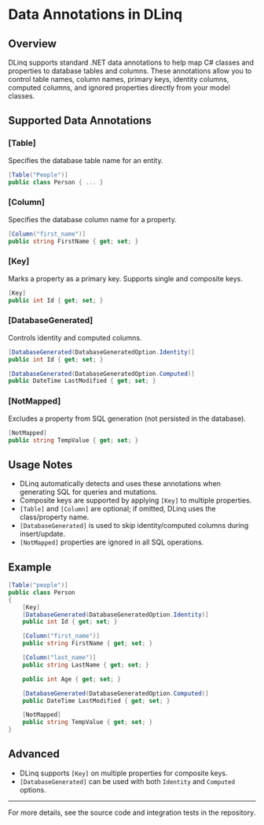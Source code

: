 # Data Annotations in DLinq

## Overview
DLinq supports standard .NET data annotations to help map C# classes and properties to database tables and columns. These annotations allow you to control table names, column names, primary keys, identity columns, computed columns, and ignored properties directly from your model classes.

## Supported Data Annotations

### [Table]
Specifies the database table name for an entity.
```csharp
[Table("People")]
public class Person { ... }
```

### [Column]
Specifies the database column name for a property.
```csharp
[Column("first_name")]
public string FirstName { get; set; }
```

### [Key]
Marks a property as a primary key. Supports single and composite keys.
```csharp
[Key]
public int Id { get; set; }
```

### [DatabaseGenerated]
Controls identity and computed columns.
```csharp
[DatabaseGenerated(DatabaseGeneratedOption.Identity)]
public int Id { get; set; }

[DatabaseGenerated(DatabaseGeneratedOption.Computed)]
public DateTime LastModified { get; set; }
```

### [NotMapped]
Excludes a property from SQL generation (not persisted in the database).
```csharp
[NotMapped]
public string TempValue { get; set; }
```

## Usage Notes
- DLinq automatically detects and uses these annotations when generating SQL for queries and mutations.
- Composite keys are supported by applying `[Key]` to multiple properties.
- `[Table]` and `[Column]` are optional; if omitted, DLinq uses the class/property name.
- `[DatabaseGenerated]` is used to skip identity/computed columns during insert/update.
- `[NotMapped]` properties are ignored in all SQL operations.

## Example
```csharp
[Table("people")]
public class Person
{
    [Key]
    [DatabaseGenerated(DatabaseGeneratedOption.Identity)]
    public int Id { get; set; }

    [Column("first_name")]
    public string FirstName { get; set; }

    [Column("last_name")]
    public string LastName { get; set; }

    public int Age { get; set; }

    [DatabaseGenerated(DatabaseGeneratedOption.Computed)]
    public DateTime LastModified { get; set; }

    [NotMapped]
    public string TempValue { get; set; }
}
```

## Advanced
- DLinq supports `[Key]` on multiple properties for composite keys.
- `[DatabaseGenerated]` can be used with both `Identity` and `Computed` options.

---
For more details, see the source code and integration tests in the repository.

